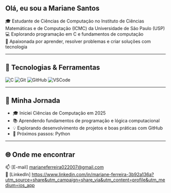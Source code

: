 ## Olá, eu sou a Mariane Santos  

🎓 Estudante de Ciências de Computação no Instituto de Ciências Matemáticas e de Computação (ICMC) da Universidade de São Paulo (USP)  
💻 Explorando programação em C e fundamentos de computação  
🚀 Apaixonada por aprender, resolver problemas e criar soluções com tecnologia  

---

## 🔧 Tecnologias & Ferramentas
![C](https://img.shields.io/badge/-C-00599C?logo=c&logoColor=white&style=for-the-badge)
![Git](https://img.shields.io/badge/-Git-F05032?logo=git&logoColor=white&style=for-the-badge)
![GitHub](https://img.shields.io/badge/-GitHub-181717?logo=github&logoColor=white&style=for-the-badge)
![VSCode](https://img.shields.io/badge/-VSCode-007ACC?logo=visualstudiocode&logoColor=white&style=for-the-badge)

---

## 🚀 Minha Jornada
- 🎓 Iniciei Ciências de Computação em 2025  
- 📚 Aprendendo fundamentos de programação e lógica computacional  
- 💡 Explorando desenvolvimento de projetos e boas práticas com GitHub  
- 🎯 Próximos passos: Python  

---

## 🌐 Onde me encontrar
📫 [E-mail] marianeferreira022007@gmail.com  
💼 [LinkedIn] https://www.linkedin.com/in/mariane-ferreira-3b92a136a?utm_source=share&utm_campaign=share_via&utm_content=profile&utm_medium=ios_app
